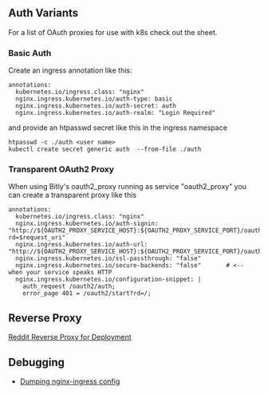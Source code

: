 ## Auth Variants

For a list of OAuth proxies for use with k8s check out the <?add topic='kubernetes'?> sheet. 

### Basic Auth

Create an ingress annotation like this:

    annotations:
      kubernetes.io/ingress.class: "nginx"
      nginx.ingress.kubernetes.io/auth-type: basic
      nginx.ingress.kubernetes.io/auth-secret: auth
      nginx.ingress.kubernetes.io/auth-realm: "Login Required"

and provide an htpasswd secret like this in the ingress namespace

    htpasswd -c ./auth <user name>
    kubectl create secret generic auth  --from-file ./auth

### Transparent OAuth2 Proxy

When using Bitly's oauth2_proxy running as service "oauth2_proxy" you can create a transparent proxy like this

    annotations:
      kubernetes.io/ingress.class: "nginx"
      nginx.ingress.kubernetes.io/auth-signin: "http://${OAUTH2_PROXY_SERVICE_HOST}:${OAUTH2_PROXY_SERVICE_PORT}/oauth2/start?rd=$request_uri"
      nginx.ingress.kubernetes.io/auth-url: "http://${OAUTH2_PROXY_SERVICE_HOST}:${OAUTH2_PROXY_SERVICE_PORT}/oauth2/auth"
      nginx.ingress.kubernetes.io/ssl-passthrough: "false"
      nginx.ingress.kubernetes.io/secure-backends: "false"       # <-- when your service speaks HTTP
      nginx.ingress.kubernetes.io/configuration-snippet: |
        auth_request /oauth2/auth;
        error_page 401 = /oauth2/start?rd=/;

## Reverse Proxy

[Reddit Reverse Proxy for Deployment](https://www.reddit.com/r/kubernetes/comments/f1iery/reverse_proxy_in_front_of_kubernetes_deployment/)

## Debugging

- [Dumping nginx-ingress config](https://kubernetes.github.io/ingress-nginx/troubleshooting/#using-gdb-with-nginx)
